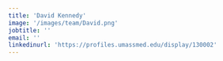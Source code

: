 ```yaml
---
title: 'David Kennedy'
image: '/images/team/David.png'
jobtitle: ''
email: ''
linkedinurl: 'https://profiles.umassmed.edu/display/130002'
---
```

